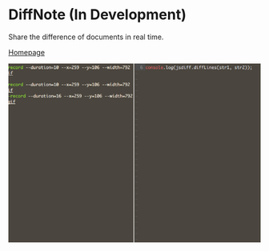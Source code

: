 # DiffNote (In Development)

Share the difference of documents in real time.

[Homepage](http://diffnote.hama.sh)

![Image of DiffNote](/static/how_to_use.gif)
